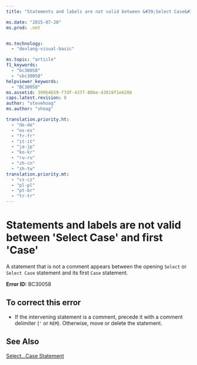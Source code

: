 ```yaml
---
title: "Statements and labels are not valid between &#39;Select Case&#39; and first &#39;Case&#39; | Microsoft Docs"

ms.date: "2015-07-20"
ms.prod: .net


ms.technology: 
  - "devlang-visual-basic"

ms.topic: "article"
f1_keywords: 
  - "bc30058"
  - "vbc30058"
helpviewer_keywords: 
  - "BC30058"
ms.assetid: 399b4659-f7df-4377-80be-43019f1e6206
caps.latest.revision: 8
author: "stevehoag"
ms.author: "shoag"

translation.priority.ht: 
  - "de-de"
  - "es-es"
  - "fr-fr"
  - "it-it"
  - "ja-jp"
  - "ko-kr"
  - "ru-ru"
  - "zh-cn"
  - "zh-tw"
translation.priority.mt: 
  - "cs-cz"
  - "pl-pl"
  - "pt-br"
  - "tr-tr"
---
```

# Statements and labels are not valid between &#39;Select Case&#39; and first &#39;Case&#39;
A statement that is not a comment appears between the opening `Select` or `Select Case` statement and its first `Case` statement.  
  
 **Error ID:** BC30058  
  
## To correct this error  
  
-   If the intervening statement is a comment, precede it with a comment delimiter (`'` or `REM`). Otherwise, move or delete the statement.  
  
## See Also  
 [Select...Case Statement](../../visual-basic/language-reference/statements/select-case-statement.md)